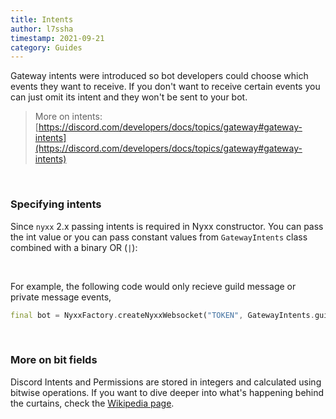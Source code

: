 ```yaml
---
title: Intents
author: l7ssha
timestamp: 2021-09-21
category: Guides
---
```


Gateway intents were introduced so bot developers could choose which events they want to receive. If you don't want
to receive certain events you can just omit its intent and they won't be sent to your bot.

> More on intents: [https://discord.com/developers/docs/topics/gateway#gateway-intents](https://discord.com/developers/docs/topics/gateway#gateway-intents)

</br>

### Specifying intents

Since `nyxx` 2.x passing intents is required in Nyxx constructor. You can pass the int value or you can pass
constant values from `GatewayIntents` class combined with a binary OR (`|`):

</br>

For example, the following code would only recieve guild message or private message events,

```dart
final bot = NyxxFactory.createNyxxWebsocket("TOKEN", GatewayIntents.guildMessages | GatewayIntents.directMessages);
```

</br>

### More on bit fields

Discord Intents and Permissions are stored in integers and calculated using bitwise operations. 
If you want to dive deeper into what's happening behind the curtains, check the [Wikipedia page](https://en.wikipedia.org/wiki/Bit_field).
